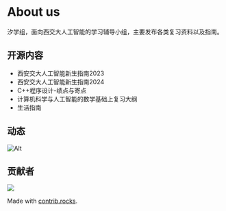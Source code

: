 # About us

汐学组，面向西交大人工智能的学习辅导小组，主要发布各类复习资料以及指南。

## 开源内容

- 西安交大人工智能新生指南2023
- 西安交大人工智能新生指南2024
- C++程序设计-绩点与寄点
- 计算机科学与人工智能的数学基础上复习大纲
- 生活指南

## 动态

![Alt](https://repobeats.axiom.co/api/embed/99c91d9dd8667bc5c0919b1f3b5e9cc9dfd414bc.svg "Repobeats analytics image")

## 贡献者

<a href="https://github.com/XiStudyGroup/XiStudyGroup/graphs/contributors">
  <img src="https://contrib.rocks/image?repo=XiStudyGroup/XiStudyGroup" />
</a>

Made with [contrib.rocks](https://contrib.rocks).
